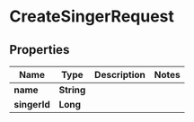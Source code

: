 

# CreateSingerRequest


## Properties

| Name | Type | Description | Notes |
|------------ | ------------- | ------------- | -------------|
|**name** | **String** |  |  |
|**singerId** | **Long** |  |  |



